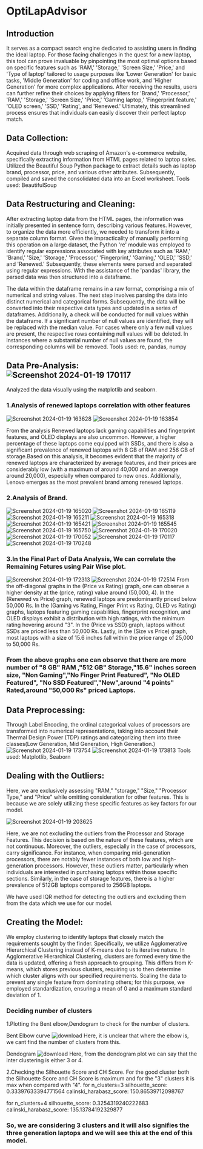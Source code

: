 # OptiLapAdvisor

## Introduction
It serves as a compact search engine dedicated to assisting users in finding the ideal laptop. For those facing challenges in the quest for a new laptop, this tool can prove invaluable by pinpointing the most optimal options based on specific features such as 'RAM,' 'Storage,' 'Screen Size,' 'Price,' and 'Type of laptop' tailored to usage purposes like 'Lower Generation' for basic tasks, 'Middle Generation' for coding and office work, and 'Higher Generation' for more complex applications. After receiving the results, users can further refine their choices by applying filters for 'Brand,' 'Processor,' 'RAM,' 'Storage,' 'Screen Size,' 'Price,' 'Gaming laptop,' 'Fingerprint feature,' 'OLED screen,' 'SSD,' 'Rating', and 'Renewed.' Ultimately, this streamlined process ensures that individuals can easily discover their perfect laptop match. 

## Data Collection:
Acquired data through web scraping of Amazon's e-commerce website, specifically extracting information from HTML pages related to laptop sales. Utilized the Beautiful Soup Python package to extract details such as laptop brand, processor, price, and various other attributes. Subsequently, compiled and saved the consolidated data into an Excel worksheet.
Tools used: BeautifulSoup

## Data Restructuring and Cleaning:
After extracting laptop data from the HTML pages, the information was initially presented in sentence form, describing various features. However, to organize the data more efficiently, we needed to transform it into a separate column format. Given the impracticality of manually performing this operation on a large dataset, the Python 're' module was employed to identify regular expressions associated with key attributes such as 'RAM,' 'Brand,' 'Size,' 'Storage,' 'Processor,' 'Fingerprint,' 'Gaming,' 'OLED,' 'SSD,' and 'Renewed.' Subsequently, these elements were parsed and separated using regular expressions. With the assistance of the 'pandas' library, the parsed data was then structured into a dataframe.

The data within the dataframe remains in a raw format, comprising a mix of numerical and string values. The next step involves parsing the data into distinct numerical and categorical forms. Subsequently, the data will be converted into their respective data types and updated in a series of dataframes. Additionally, a check will be conducted for null values within the dataframe. If a significant number of null values are identified, they will be replaced with the median value. For cases where only a few null values are present, the respective rows containing null values will be deleted. In instances where a substantial number of null values are found, the corresponding columns will be removed.
Tools used: re, pandas, numpy

## Data Pre-Analysis:![Screenshot 2024-01-19 170117](https://github.com/VLSLOHITH/OptiLapAdvisor/assets/84633352/d52af99a-a61b-4daf-8d34-8a2e12cebf25)

Analyzed the data visually using the matplotlib and seaborn.

### 1.Analysis of renewed laptops correlation with other features

![Screenshot 2024-01-19 163628](https://github.com/VLSLOHITH/OptiLapAdvisor/assets/84633352/76b6e7f9-0e71-414e-a056-e4c7346bb901)
![Screenshot 2024-01-19 163854](https://github.com/VLSLOHITH/OptiLapAdvisor/assets/84633352/777ab809-67c8-492a-8261-4c55dec50cf0)

From the analysis Renewed laptops lack gaming capabilities and fingerprint features, and OLED displays are also uncommon. However, a higher percentage of these laptops come equipped with SSDs, and there is also a significant prevalence of renewed laptops with 8 GB of RAM and 256 GB of storage.Based on this analysis, it becomes evident that the majority of renewed laptops are characterized by average features, and their prices are considerably low (with a maximum of around 40,000 and an average around 20,000), especially when compared to new ones. Additionally, Lenovo emerges as the most prevalent brand among renewed laptops.

### 2.Analysis of Brand.
![Screenshot 2024-01-19 165020](https://github.com/VLSLOHITH/OptiLapAdvisor/assets/84633352/3c6a0646-cf91-4f20-9812-78c7d17999e3)
![Screenshot 2024-01-19 165119](https://github.com/VLSLOHITH/OptiLapAdvisor/assets/84633352/aae3f8b9-4578-4e69-a32c-65b489e00ac5)
![Screenshot 2024-01-19 165211](https://github.com/VLSLOHITH/OptiLapAdvisor/assets/84633352/fb85eda3-c1c5-47a8-a33c-055e06b72eba)
![Screenshot 2024-01-19 165318](https://github.com/VLSLOHITH/OptiLapAdvisor/assets/84633352/e5813273-bbdc-4f0f-828b-e2dec00cdb18)
![Screenshot 2024-01-19 165421](https://github.com/VLSLOHITH/OptiLapAdvisor/assets/84633352/8442c0a6-cbeb-48b1-aa90-74e3c82b620a)
![Screenshot 2024-01-19 165545](https://github.com/VLSLOHITH/OptiLapAdvisor/assets/84633352/fab8f837-a3df-4cba-be9a-ca481d62d31c)
![Screenshot 2024-01-19 165750](https://github.com/VLSLOHITH/OptiLapAdvisor/assets/84633352/6701c5be-3d2f-45ec-a0dc-c903d4b38e46)
![Screenshot 2024-01-19 170020](https://github.com/VLSLOHITH/OptiLapAdvisor/assets/84633352/ae151a87-7428-4b35-89f6-bc7b2819d016)
![Screenshot 2024-01-19 170052](https://github.com/VLSLOHITH/OptiLapAdvisor/assets/84633352/a019c9e9-7c48-4b8b-9693-912314eb00bb)
![Screenshot 2024-01-19 170117](https://github.com/VLSLOHITH/OptiLapAdvisor/assets/84633352/a1e7e9ce-7399-4e0e-98a3-cc42e44239a5)
![Screenshot 2024-01-19 170248](https://github.com/VLSLOHITH/OptiLapAdvisor/assets/84633352/c425023a-3162-4c5a-86f1-e6c08d169036)

### 3.In the Final Part of Data Analysis, We can correlate the Remaining Fetures using Pair Wise plot.
![Screenshot 2024-01-19 172313](https://github.com/VLSLOHITH/OptiLapAdvisor/assets/84633352/ed9befb4-7753-4269-a38c-42227fba6430)
![Screenshot 2024-01-19 172514](https://github.com/VLSLOHITH/OptiLapAdvisor/assets/84633352/c5dd434c-031d-4276-ac2d-2edb4fc4668c)
From the off-diagonal graphs in the (Price vs Rating) graph, one can observe a higher density at the (price, rating) value around (50,000, 4). In the (Renewed vs Price) graph, renewed laptops are predominantly priced below 50,000 Rs. In the (Gaming vs Rating, Finger Print vs Rating, OLED vs Rating) graphs, laptops featuring gaming capabilities, fingerprint recognition, and OLED displays exhibit a distribution with high ratings, with the minimum rating hovering around "3". In the (Price vs SSD) graph, laptops without SSDs are priced less than 50,000 Rs. Lastly, in the (Size vs Price) graph, most laptops with a size of 15.6 inches fall within the price range of 25,000 to 50,000 Rs.

<h3 color="blue">From the above graphs one can observe that there are more number of "8 GB" RAM ,"512 GB" Storage,"15.6" inches screen size, "Non Gaming","No Finger Print Featured", "No OLED Featured", "No SSD Featured","New",around "4 points" Rated,around "50,000 Rs" priced Laptops.<h3>

## Data Preprocessing:
Through Label Encoding, the ordinal categorical values of processors are transformed into numerical representations, taking into account their Thermal Design Power (TDP) ratings and categorizing them into three classes(Low Generation, Mid Generation, High Generation.)
![Screenshot 2024-01-19 173754](https://github.com/VLSLOHITH/OptiLapAdvisor/assets/84633352/11944a47-cf59-46e6-8af8-0fc12b02a490)
![Screenshot 2024-01-19 173813](https://github.com/VLSLOHITH/OptiLapAdvisor/assets/84633352/0dd04a92-d37e-4e13-a310-43cce3207d88)
Tools used: Matplotlib, Seaborn

## Dealing with the Outliers:
Here, we are exclusively assessing "RAM," "storage," "Size," "Processor Type," and "Price" while omitting consideration for other features. This is because we are solely utilizing these specific features as key factors for our model.

![Screenshot 2024-01-19 203625](https://github.com/VLSLOHITH/OptiLapAdvisor/assets/84633352/dd7d572b-77f3-44eb-b35d-b8dec0deea46)

Here, we are not excluding the outliers from the Processor and Storage Features. This decision is based on the nature of these features, which are not continuous. Moreover, the outliers, especially in the case of processors, carry significance. For instance, when comparing mid-generation processors, there are notably fewer instances of both low and high-generation processors. However, these outliers matter, particularly when individuals are interested in purchasing laptops within those specific sections. Similarly, in the case of storage features, there is a higher prevalence of 512GB laptops compared to 256GB laptops.

We have used IQR method for detecting the outliers and excluding them from the data which we use for our model.

## Creating the Model:
We employ clustering to identify laptops that closely match the requirements sought by the finder. Specifically, we utilize Agglomerative Hierarchical Clustering instead of K-means due to its iterative nature. In Agglomerative Hierarchical Clustering, clusters are formed every time the data is updated, offering a fresh approach to grouping. This differs from K-means, which stores previous clusters, requiring us to then determine which cluster aligns with our specified requirements.
Scaling the data to prevent any single feature from dominating others; for this purpose, we employed standardization, ensuring a mean of 0 and a maximum standard deviation of 1.
### Deciding number of clusters
1.Plotting the Bent elbow,Dendogram to check for the number of clusters.

 Bent Elbow curve
 ![download](https://github.com/VLSLOHITH/OptiLapAdvisor/assets/84633352/225ff029-e3b5-4dfc-9ddd-703b69ebe2f5)
 Here, it is unclear that where the elbow is, we cant find the number of clusters from this.

 Dendogram
![download](https://github.com/VLSLOHITH/OptiLapAdvisor/assets/84633352/61ba6b9d-a9a4-47c7-8e93-0e9f71cbab92)
Here, from the dendogram plot we can say that the inter clustering is either 3 or 4.

2.Checking the Silhouette Score and CH Score.
For the good cluster both the Silhouette Score and CH Score is maximum and for the "3" clusters it is max when compared with "4".
for n_clusters=3
silhouette_score: 0.33397633394771564
calinski_harabasz_score: 150.86539712098767

for n_clusters=4
silhouette_score: 0.3254319240222683
calinski_harabasz_score: 135.13784192329877

<h3>So, we are considering 3 clusters and it will also signifies the three generation laptops and we will see this at the end of this model.</h3> 
